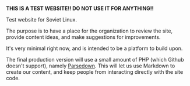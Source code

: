 __THIS IS A TEST WEBSITE!! DO NOT USE IT FOR ANYTHING!!__

Test website for Soviet Linux.

The purpose is to have a place for the organization to review the site, provide content ideas, and make suggestions for improvements.

It's very minimal right now, and is intended to be a platform to build upon.

The final production version will use a small amount of PHP (which Github doesn't support), namely [Parsedown](https://parsedown.org/). This will let us use Markdown to create our content, and keep people from interacting directly with the site code.
